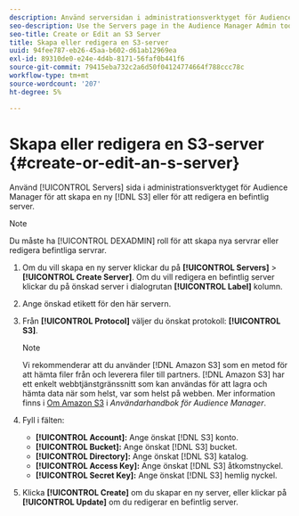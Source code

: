 ```yaml
---
description: Använd serversidan i administrationsverktyget för Audience Manager för att skapa en ny S3-server eller för att redigera en befintlig server.
seo-description: Use the Servers page in the Audience Manager Admin tool to create a new S3 server or to edit an existing server.
seo-title: Create or Edit an S3 Server
title: Skapa eller redigera en S3-server
uuid: 94fee787-eb26-45aa-b602-d61ab12969ea
exl-id: 89310de0-e24e-4d4b-8171-56faf0b441f6
source-git-commit: 79415eba732c2a6d50f04124774664f788ccc78c
workflow-type: tm+mt
source-wordcount: '207'
ht-degree: 5%

---
```


# Skapa eller redigera en S3-server {#create-or-edit-an-s-server}

Använd [!UICONTROL Servers] sida i administrationsverktyget för Audience Manager för att skapa en ny [!DNL S3] eller för att redigera en befintlig server.

>[!NOTE]
>
>Du måste ha [!UICONTROL DEXADMIN] roll för att skapa nya servrar eller redigera befintliga servrar.

1. Om du vill skapa en ny server klickar du på **[!UICONTROL Servers]** > **[!UICONTROL Create Server]**. Om du vill redigera en befintlig server klickar du på önskad server i dialogrutan **[!UICONTROL Label]** kolumn.
1. Ange önskad etikett för den här servern.
1. Från **[!UICONTROL Protocol]** väljer du önskat protokoll: **[!UICONTROL S3]**.

   >[!NOTE]
   >
   >Vi rekommenderar att du använder [!DNL Amazon S3] som en metod för att hämta filer från och leverera filer till partners. [!DNL Amazon S3] har ett enkelt webbtjänstgränssnitt som kan användas för att lagra och hämta data när som helst, var som helst på webben. Mer information finns i [Om Amazon S3](https://experienceleague.adobe.com/docs/audience-manager/user-guide/reference/amazon-s3.html) i *Användarhandbok för Audience Manager*.

1. Fyll i fälten:

   * **[!UICONTROL Account]:** Ange önskat [!DNL S3] konto.
   * **[!UICONTROL Bucket]:** Ange önskat [!DNL S3] bucket.
   * **[!UICONTROL Directory]:** Ange önskat [!DNL S3] katalog.
   * **[!UICONTROL Access Key]:** Ange önskat [!DNL S3] åtkomstnyckel.
   * **[!UICONTROL Secret Key]:** Ange önskat [!DNL S3] hemlig nyckel.

1. Klicka **[!UICONTROL Create]** om du skapar en ny server, eller klickar på **[!UICONTROL Update]** om du redigerar en befintlig server.
